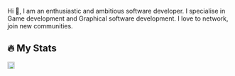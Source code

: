 <p>
  
Hi 👋, I am an enthusiastic and ambitious software developer. I specialise in Game development and Graphical software development. I love to network, join new communities.

</p>

## 🔥 My Stats


<div style="display: flex; justify-content: space-between;">
  <a href="https://github.com/Skyfrei">
    <img src="https://github-readme-stats.vercel.app/api?username=Skyfrei&theme=radical&title_color=ff3068" style="width: 90%;">
  </a>
</div>



